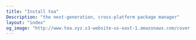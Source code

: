 ```yaml
---
title: "Install tea"
Description: "the next-generation, cross‐platform package manager"
layout: "index"
og_image: "http://www.tea.xyz.s3-website-us-east-1.amazonaws.com/cover.png"
---
```

